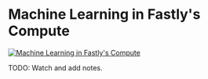 # Machine Learning in Fastly's Compute

[![Machine Learning in Fastly's Compute](https://img.youtube.com/vi/dpOG5YnXDpM/0.jpg)](https://www.youtube.com/watch?v=dpOG5YnXDpM)

TODO: Watch and add notes.
